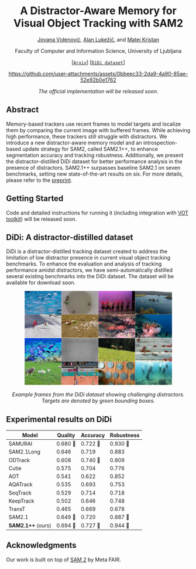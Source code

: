 <div align="center">

# A Distractor-Aware Memory for <br> Visual Object Tracking with SAM2

[Jovana Videnović](https://www.linkedin.com/in/jovana-videnovi%C4%87-5a5b08169/), [Alan Lukežič](https://www.vicos.si/people/alan_lukezic/), and [Matej Kristan](https://www.vicos.si/people/matej_kristan/)

Faculty of Computer and Information Science, University of Ljubljana

[[`Arxiv`]()] [[`DiDi dataset`](#didi-a-distractor-distilled-dataset)] 


https://github.com/user-attachments/assets/0bbeec33-2da9-4a90-85ae-52e92b0e1762



_The official implementation will be released soon._
</div>



## Abstract
Memory-based trackers use recent frames to model targets and localize them by comparing the current image with buffered frames. While achieving high performance, these trackers still struggle with distractors. We introduce a new distractor-aware memory model and an introspection-based update strategy for SAM2, called SAM2.1++, to enhance segmentation accuracy and tracking robustness. Additionally, we present the distractor-distilled DiDi dataset for better performance analysis in the presence of distractors. SAM2.1++ surpasses baseline SAM2.1 on seven benchmarks, setting new state-of-the-art results on six. 
For more details, please refer to the [preprint]().

## Getting Started
Code and detailed instructions for running it (including integration with [VOT toolkit](https://github.com/votchallenge/toolkit)) will be released soon.

## DiDi: A distractor-distilled dataset
DiDi is a distractor-distilled tracking dataset created to address the limitation of low distractor presence in current visual object tracking benchmarks. To enhance the evaluation and analysis of tracking performance amidst distractors, we have semi-automatically distilled several existing benchmarks into the DiDi dataset. The dataset will be available for download soon.

<p align="center"> <img src="imgs/didi-examples.jpg" width="80%"> </p>
<div align="center">
  <i>Example frames from the DiDi dataset showing challenging distractors. Targets are denoted by green bounding boxes.</i>
</div>

## Experimental results on DiDi

| Model         | Quality | Accuracy | Robustness |
|---------------|---------|----------|------------|
| SAMURAI       | 0.680 :2nd_place_medal:	  | 0.722 :3rd_place_medal:	   | 0.930 :2nd_place_medal:	    |
| SAM2.1Long    | 0.646   | 0.719    | 0.883      |
| ODTrack       | 0.608   | 0.740 :1st_place_medal:	 | 0.809    |
| Cutie         | 0.575   | 0.704    | 0.776      |
| AOT           | 0.541   | 0.622    | 0.852      |
| AQATrack      | 0.535   | 0.693    | 0.753      |
| SeqTrack      | 0.529   | 0.714    | 0.718      |
| KeepTrack     | 0.502   | 0.646    | 0.748      |
| TransT        | 0.465   | 0.669    | 0.678      |
| SAM2.1   | 0.649 :3rd_place_medal:	 | 0.720    | 0.887 :3rd_place_medal:	 |
| **SAM2.1++** (ours) | 0.694 :1st_place_medal:	 | 0.727 :2nd_place_medal:	 | 0.944 :1st_place_medal:	 |

## Acknowledgments

Our work is built on top of [SAM 2](https://github.com/facebookresearch/sam2?tab=readme-ov-file) by Meta FAIR.
